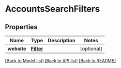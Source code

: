 # AccountsSearchFilters

## Properties
Name | Type | Description | Notes
------------ | ------------- | ------------- | -------------
**website** | [**Filter**](Filter.md) |  | [optional] 

[[Back to Model list]](../README.md#documentation-for-models) [[Back to API list]](../README.md#documentation-for-api-endpoints) [[Back to README]](../README.md)

